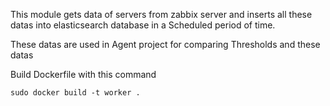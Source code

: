 This module gets data of servers from zabbix server and inserts all these datas into elasticsearch database in a
Scheduled period of time.


These datas are used in Agent project for comparing Thresholds and these datas

Build Dockerfile with this command
```
sudo docker build -t worker .

```
